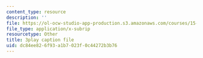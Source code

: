 ```yaml
---
content_type: resource
description: ''
file: https://ol-ocw-studio-app-production.s3.amazonaws.com/courses/15-071-the-analytics-edge-spring-2017/dc84ee826f93a1b7023f0c44272b3b76_ruFpq-_wpc0.srt
file_type: application/x-subrip
resourcetype: Other
title: 3play caption file
uid: dc84ee82-6f93-a1b7-023f-0c44272b3b76
---
```

